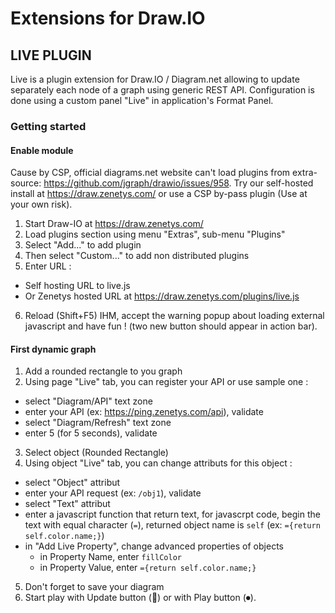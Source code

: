 # Extensions for Draw.IO
## LIVE PLUGIN

Live is a plugin extension for Draw.IO / Diagram.net allowing to update separately each node of a graph using generic REST API. Configuration is done using a custom panel "Live" in application's Format Panel.

### Getting started

#### Enable module

Cause by CSP, official diagrams.net website can't load plugins from extra-source: https://github.com/jgraph/drawio/issues/958. Try our self-hosted install at https://draw.zenetys.com/ or use a CSP by-pass plugin (Use at your own risk).

1. Start Draw-IO at https://draw.zenetys.com/
2. Load plugins section using menu "Extras", sub-menu "Plugins"
3. Select "Add..." to add plugin
4. Then select "Custom..." to add non distributed plugins
5. Enter URL :
  * Self hosting URL to live.js
  * Or Zenetys hosted URL at https://draw.zenetys.com/plugins/live.js
6. Reload (Shift+F5) IHM, accept the warning popup about loading external javascript and have fun ! (two new button should appear in action bar).

#### First dynamic graph

1. Add a rounded rectangle to you graph
2. Using page "Live" tab, you can register your API or use sample one :
  * select "Diagram/API" text zone
  * enter your API (ex: https://ping.zenetys.com/api), validate
  * select "Diagram/Refresh" text zone
  * enter 5 (for 5 seconds), validate
3. Select object (Rounded Rectangle)
4. Using object "Live" tab, you can change attributs for this object :
  * select "Object" attribut
  * enter your API request (ex: `/obj1`), validate
  * select "Text" attribut
  * enter a javascript function that return text, for javascrpt code, begin the text with equal character (`=`), returned object name is `self`  (ex: `={return self.color.name;}`)
  * in "Add Live Property", change advanced properties of objects
    * in Property Name, enter `fillColor`
    * in Property Value, enter `={return self.color.name;}`
5. Don't forget to save your diagram
6. Start play with Update button (🔄) or with Play button (⏺︎).



